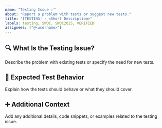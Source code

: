 ```yaml
---
name: "Testing Issue ✅"
about: "Report a problem with tests or suggest new tests."
title: "[TESTING] - <Short Description>"
labels: testing, SWOC, SWOC2025, VERIFIED
assignees: ["@<username>"]
---
```


## 🔍 **What Is the Testing Issue?**
Describe the problem with existing tests or specify the need for new tests.

## 🔬 **Expected Test Behavior**
Explain how the tests should behave or what they should cover.

## ➕ **Additional Context**
Add any additional details, code snippets, or examples related to the testing issue.
